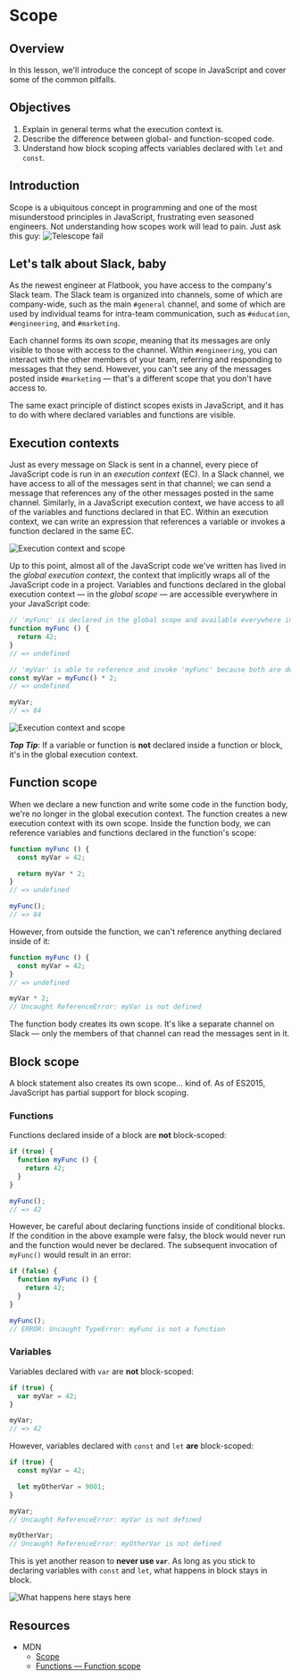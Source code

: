 # Scope

## Overview
In this lesson, we'll introduce the concept of scope in JavaScript and cover some of the common pitfalls.

## Objectives
1. Explain in general terms what the execution context is.
2. Describe the difference between global- and function-scoped code.
3. Understand how block scoping affects variables declared with `let` and `const`.

## Introduction
Scope is a ubiquitous concept in programming and one of the most misunderstood principles in JavaScript, frustrating even seasoned engineers. Not understanding how scopes work will lead to pain. Just ask this guy:
![Telescope fail](https://user-images.githubusercontent.com/17556281/29201150-b9b06716-7e29-11e7-90ad-cb4065d0d9ff.gif)

## Let's talk about Slack, baby
As the newest engineer at Flatbook, you have access to the company's Slack team. The Slack team is organized into channels, some of which are company-wide, such as the main `#general` channel, and some of which are used by individual teams for intra-team communication, such as `#education`, `#engineering`, and `#marketing`.

Each channel forms its own _scope_, meaning that its messages are only visible to those with access to the channel. Within `#engineering`, you can interact with the other members of your team, referring and responding to messages that they send. However, you can't see any of the messages posted inside `#marketing` — that's a different scope that you don't have access to.

The same exact principle of distinct scopes exists in JavaScript, and it has to do with where declared variables and functions are visible.

## Execution contexts
Just as every message on Slack is sent in a channel, every piece of JavaScript code is run in an _execution context_ (EC). In a Slack channel, we have access to all of the messages sent in that channel; we can send a message that references any of the other messages posted in the same channel. Similarly, in a JavaScript execution context, we have access to all of the variables and functions declared in that EC. Within an execution context, we can write an expression that references a variable or invokes a function declared in the same EC.

![Execution context and scope](https://user-images.githubusercontent.com/17556281/29332359-c0a8280e-81cd-11e7-90fc-0dd1cd23a48b.png)

Up to this point, almost all of the JavaScript code we've written has lived in the _global execution context_, the context that implicitly wraps all of the JavaScript code in a project. Variables and functions declared in the global execution context — in the _global scope_ — are accessible everywhere in your JavaScript code:
```js
// 'myFunc' is declared in the global scope and available everywhere in your code:
function myFunc () {
  return 42;
}
// => undefined

// 'myVar' is able to reference and invoke 'myFunc' because both are declared in the same scope (the global execution context):
const myVar = myFunc() * 2;
// => undefined

myVar;
// => 84
```

![Execution context and scope](https://user-images.githubusercontent.com/17556281/29332361-c0b0494e-81cd-11e7-8d6c-e803ab5a9b62.png)

***Top Tip***: If a variable or function is **not** declared inside a function or block, it's in the global execution context.

## Function scope
When we declare a new function and write some code in the function body, we're no longer in the global execution context. The function creates a new execution context with its own scope. Inside the function body, we can reference variables and functions declared in the function's scope:
```js
function myFunc () {
  const myVar = 42;

  return myVar * 2;
}
// => undefined

myFunc();
// => 84
```

However, from outside the function, we can't reference anything declared inside of it:
```js
function myFunc () {
  const myVar = 42;
}
// => undefined

myVar * 2;
// Uncaught ReferenceError: myVar is not defined
```

The function body creates its own scope. It's like a separate channel on Slack — only the members of that channel can read the messages sent in it.

## Block scope
A block statement also creates its own scope... kind of. As of ES2015, JavaScript has partial support for block scoping.

### Functions
Functions declared inside of a block are **not** block-scoped:
```js
if (true) {
  function myFunc () {
    return 42;
  }
}

myFunc();
// => 42
```

However, be careful about declaring functions inside of conditional blocks. If the condition in the above example were falsy, the block would never run and the function would never be declared. The subsequent invocation of `myFunc()` would result in an error:
```js
if (false) {
  function myFunc () {
    return 42;
  }
}

myFunc();
// ERROR: Uncaught TypeError: myFunc is not a function
```

### Variables
Variables declared with `var` are **not** block-scoped:
```js
if (true) {
  var myVar = 42;
}

myVar;
// => 42
```

However, variables declared with `const` and `let` **are** block-scoped:
```js
if (true) {
  const myVar = 42;

  let myOtherVar = 9001;
}

myVar;
// Uncaught ReferenceError: myVar is not defined

myOtherVar;
// Uncaught ReferenceError: myOtherVar is not defined
```

This is yet another reason to **never use `var`**. As long as you stick to declaring variables with `const` and `let`, what happens in block stays in block.

![What happens here stays here](https://user-images.githubusercontent.com/17556281/29347999-6461aed4-821e-11e7-9f83-13d0b9e88947.gif)

## Resources
- MDN
  + [Scope](https://developer.mozilla.org/en-US/docs/Glossary/scope)
  + [Functions — Function scope](https://developer.mozilla.org/en-US/docs/Web/JavaScript/Guide/Functions#Function_scope)
